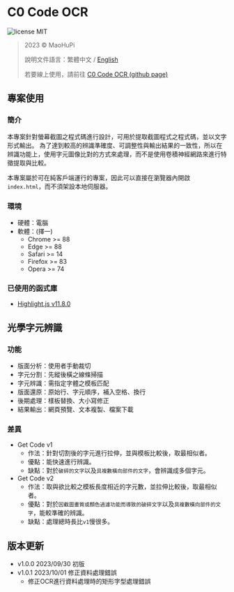 # C0 Code OCR

![license MIT](https://img.shields.io/badge/license-MIT-blue)

> 2023 &copy; MaoHuPi
> 
> 說明文件語言：繁體中文 / [English](../README.md)
> 
> 若要線上使用，請前往 [C0 Code OCR (github page)](https://maohupi.github.io/c0CodeOCR/)

## 專案使用

### 簡介

本專案針對螢幕截圖之程式碼進行設計，可用於提取截圖程式之程式碼，並以文字形式輸出。
為了達到較高的辨識準確度、可調整性與輸出結果的一致性，所以在辨識功能上，使用字元圖像比對的方式來處理，而不是使用卷積神經網路來進行特徵提取與比較。

本專案屬於可在純客戶端運行的專案，因此可以直接在瀏覽器內開啟`index.html`，而不須架設本地伺服器。

### 環境

* 硬體：電腦
* 軟體：(擇一)
	* Chrome >= 88
	* Edge >= 88
	* Safari >= 14
	* Firefox >= 83
	* Opera >= 74

### 已使用的函式庫

* [Highlight.js v11.8.0](https://github.com/highlightjs/highlight.js/releases/tag/11.8.0)

## 光學字元辨識

### 功能

* 版面分析：使用者手動裁切
* 字元分割：先縱後橫之線條掃描
* 字元辨識：需指定字體之模板匹配
* 版面還原：原始行、字元順序，補入空格、換行
* 後期處理：樣板替換、大小寫修正
* 結果輸出：網頁預覽、文本複製、檔案下載

### 差異

* Get Code v1
	* 作法：針對切割後的字元進行拉伸，並與模板比較後，取最相似者。
	* 優點：能快速進行辨識。
	* 缺點：對於`破碎的文字`以及`具複數橫向部件的文字`，會辨識成多個字元。
* Get Code v2  
	* 作法：取與欲比較之模板長度相近的字元數，並拉伸比較後，取最相似者。
	* 優點：對於`因截圖畫質或顏色過濾功能而導致的破碎文字`以及`具複數橫向部件的文字`，能較準確的辨識。
	* 缺點：處理總時長比`v1`慢很多。

## 版本更新

* v1.0.0 2023/09/30 初版
* v1.0.1 2023/10/01 修正資料處理錯誤
	* 修正OCR進行資料處理時的矩形字型處理錯誤